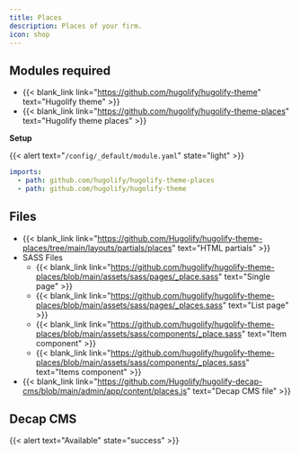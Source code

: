 ```yaml
---
title: Places
description: Places of your firm.
icon: shop
---
```


## Modules required

- {{< blank_link link="https://github.com/hugolify/hugolify-theme" text="Hugolify theme" >}}
- {{< blank_link link="https://github.com/hugolify/hugolify-theme-places" text="Hugolify theme places" >}}

**Setup**

{{< alert text="`/config/_default/module.yaml`" state="light" >}}

```yml
imports:
  - path: github.com/hugolify/hugolify-theme-places
  - path: github.com/hugolify/hugolify-theme
```

## Files

- {{< blank_link link="https://github.com/Hugolify/hugolify-theme-places/tree/main/layouts/partials/places" text="HTML partials" >}}
- SASS Files
  - {{< blank_link link="https://github.com/hugolify/hugolify-theme-places/blob/main/assets/sass/pages/_place.sass" text="Single page" >}}
  - {{< blank_link link="https://github.com/hugolify/hugolify-theme-places/blob/main/assets/sass/pages/_places.sass" text="List page" >}}
  - {{< blank_link link="https://github.com/hugolify/hugolify-theme-places/blob/main/assets/sass/components/_place.sass" text="Item component" >}}
  - {{< blank_link link="https://github.com/hugolify/hugolify-theme-places/blob/main/assets/sass/components/_places.sass" text="Items component" >}}
- {{< blank_link link="https://github.com/Hugolify/hugolify-decap-cms/blob/main/admin/app/content/places.js" text="Decap CMS file" >}}

## Decap CMS

{{< alert text="Available" state="success" >}}
